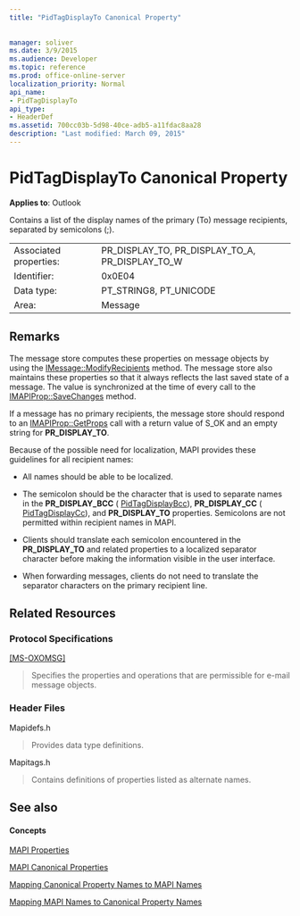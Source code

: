 ```yaml
---
title: "PidTagDisplayTo Canonical Property"
 
 
manager: soliver
ms.date: 3/9/2015
ms.audience: Developer
ms.topic: reference
ms.prod: office-online-server
localization_priority: Normal
api_name:
- PidTagDisplayTo
api_type:
- HeaderDef
ms.assetid: 700cc03b-5d98-40ce-adb5-a11fdac8aa28
description: "Last modified: March 09, 2015"
---
```


# PidTagDisplayTo Canonical Property

  
  
**Applies to**: Outlook 
  
Contains a list of the display names of the primary (To) message recipients, separated by semicolons (;). 
  
|||
|:-----|:-----|
|Associated properties:  <br/> |PR_DISPLAY_TO, PR_DISPLAY_TO_A, PR_DISPLAY_TO_W  <br/> |
|Identifier:  <br/> |0x0E04  <br/> |
|Data type:  <br/> |PT_STRING8, PT_UNICODE  <br/> |
|Area:  <br/> |Message  <br/> |
   
## Remarks

The message store computes these properties on message objects by using the [IMessage::ModifyRecipients](imessage-modifyrecipients.md) method. The message store also maintains these properties so that it always reflects the last saved state of a message. The value is synchronized at the time of every call to the [IMAPIProp::SaveChanges](imapiprop-savechanges.md) method. 
  
If a message has no primary recipients, the message store should respond to an [IMAPIProp::GetProps](imapiprop-getprops.md) call with a return value of S_OK and an empty string for **PR_DISPLAY_TO**. 
  
Because of the possible need for localization, MAPI provides these guidelines for all recipient names:
  
- All names should be able to be localized. 
    
- The semicolon should be the character that is used to separate names in the **PR_DISPLAY_BCC** ( [PidTagDisplayBcc](pidtagdisplaybcc-canonical-property.md)), **PR_DISPLAY_CC** ( [PidTagDisplayCc](pidtagdisplaycc-canonical-property.md)), and **PR_DISPLAY_TO** properties. Semicolons are not permitted within recipient names in MAPI. 
    
- Clients should translate each semicolon encountered in the **PR_DISPLAY_TO** and related properties to a localized separator character before making the information visible in the user interface. 
    
- When forwarding messages, clients do not need to translate the separator characters on the primary recipient line. 
    
## Related Resources

### Protocol Specifications

[[MS-OXOMSG]](http://msdn.microsoft.com/library/daa9120f-f325-4afb-a738-28f91049ab3c%28Office.15%29.aspx)
  
> Specifies the properties and operations that are permissible for e-mail message objects.
    
### Header Files

Mapidefs.h
  
> Provides data type definitions.
    
Mapitags.h
  
> Contains definitions of properties listed as alternate names.
    
## See also

#### Concepts

[MAPI Properties](mapi-properties.md)
  
[MAPI Canonical Properties](mapi-canonical-properties.md)
  
[Mapping Canonical Property Names to MAPI Names](mapping-canonical-property-names-to-mapi-names.md)
  
[Mapping MAPI Names to Canonical Property Names](mapping-mapi-names-to-canonical-property-names.md)

